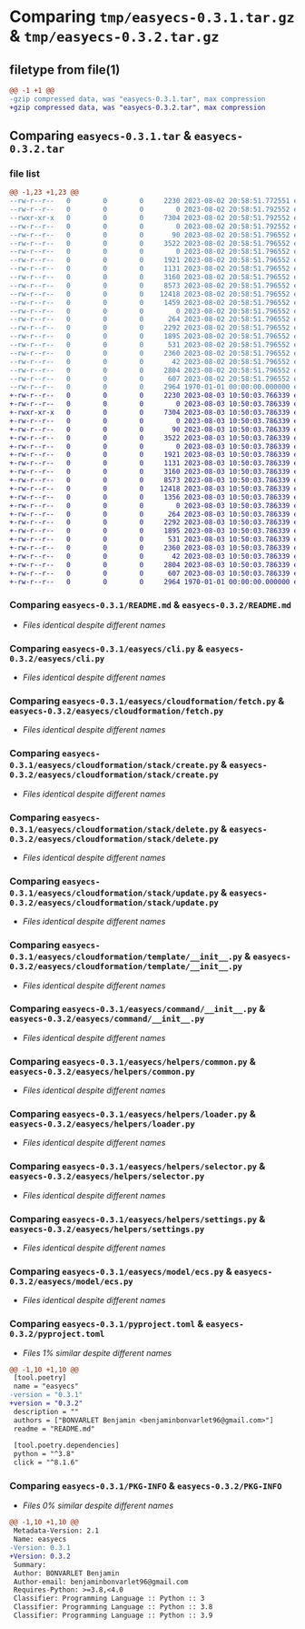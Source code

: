 # Comparing `tmp/easyecs-0.3.1.tar.gz` & `tmp/easyecs-0.3.2.tar.gz`

## filetype from file(1)

```diff
@@ -1 +1 @@
-gzip compressed data, was "easyecs-0.3.1.tar", max compression
+gzip compressed data, was "easyecs-0.3.2.tar", max compression
```

## Comparing `easyecs-0.3.1.tar` & `easyecs-0.3.2.tar`

### file list

```diff
@@ -1,23 +1,23 @@
--rw-r--r--   0        0        0     2230 2023-08-02 20:58:51.772551 easyecs-0.3.1/README.md
--rw-r--r--   0        0        0        0 2023-08-02 20:58:51.792552 easyecs-0.3.1/easyecs/__init__.py
--rwxr-xr-x   0        0        0     7304 2023-08-02 20:58:51.792552 easyecs-0.3.1/easyecs/cli.py
--rw-r--r--   0        0        0        0 2023-08-02 20:58:51.792552 easyecs-0.3.1/easyecs/cloudformation/__init__.py
--rw-r--r--   0        0        0       90 2023-08-02 20:58:51.796552 easyecs-0.3.1/easyecs/cloudformation/client.py
--rw-r--r--   0        0        0     3522 2023-08-02 20:58:51.796552 easyecs-0.3.1/easyecs/cloudformation/fetch.py
--rw-r--r--   0        0        0        0 2023-08-02 20:58:51.796552 easyecs-0.3.1/easyecs/cloudformation/stack/__init__.py
--rw-r--r--   0        0        0     1921 2023-08-02 20:58:51.796552 easyecs-0.3.1/easyecs/cloudformation/stack/create.py
--rw-r--r--   0        0        0     1131 2023-08-02 20:58:51.796552 easyecs-0.3.1/easyecs/cloudformation/stack/delete.py
--rw-r--r--   0        0        0     3160 2023-08-02 20:58:51.796552 easyecs-0.3.1/easyecs/cloudformation/stack/update.py
--rw-r--r--   0        0        0     8573 2023-08-02 20:58:51.796552 easyecs-0.3.1/easyecs/cloudformation/template/__init__.py
--rw-r--r--   0        0        0    12418 2023-08-02 20:58:51.796552 easyecs-0.3.1/easyecs/command/__init__.py
--rw-r--r--   0        0        0     1459 2023-08-02 20:58:51.796552 easyecs-0.3.1/easyecs/docker/__init__.py
--rw-r--r--   0        0        0        0 2023-08-02 20:58:51.796552 easyecs-0.3.1/easyecs/helpers/__init__.py
--rw-r--r--   0        0        0      264 2023-08-02 20:58:51.796552 easyecs-0.3.1/easyecs/helpers/color.py
--rw-r--r--   0        0        0     2292 2023-08-02 20:58:51.796552 easyecs-0.3.1/easyecs/helpers/common.py
--rw-r--r--   0        0        0     1895 2023-08-02 20:58:51.796552 easyecs-0.3.1/easyecs/helpers/loader.py
--rw-r--r--   0        0        0      531 2023-08-02 20:58:51.796552 easyecs-0.3.1/easyecs/helpers/selector.py
--rw-r--r--   0        0        0     2360 2023-08-02 20:58:51.796552 easyecs-0.3.1/easyecs/helpers/settings.py
--rw-r--r--   0        0        0       42 2023-08-02 20:58:51.796552 easyecs-0.3.1/easyecs/helpers/signal.py
--rw-r--r--   0        0        0     2804 2023-08-02 20:58:51.796552 easyecs-0.3.1/easyecs/model/ecs.py
--rw-r--r--   0        0        0      607 2023-08-02 20:58:51.796552 easyecs-0.3.1/pyproject.toml
--rw-r--r--   0        0        0     2964 1970-01-01 00:00:00.000000 easyecs-0.3.1/PKG-INFO
+-rw-r--r--   0        0        0     2230 2023-08-03 10:50:03.766339 easyecs-0.3.2/README.md
+-rw-r--r--   0        0        0        0 2023-08-03 10:50:03.786339 easyecs-0.3.2/easyecs/__init__.py
+-rwxr-xr-x   0        0        0     7304 2023-08-03 10:50:03.786339 easyecs-0.3.2/easyecs/cli.py
+-rw-r--r--   0        0        0        0 2023-08-03 10:50:03.786339 easyecs-0.3.2/easyecs/cloudformation/__init__.py
+-rw-r--r--   0        0        0       90 2023-08-03 10:50:03.786339 easyecs-0.3.2/easyecs/cloudformation/client.py
+-rw-r--r--   0        0        0     3522 2023-08-03 10:50:03.786339 easyecs-0.3.2/easyecs/cloudformation/fetch.py
+-rw-r--r--   0        0        0        0 2023-08-03 10:50:03.786339 easyecs-0.3.2/easyecs/cloudformation/stack/__init__.py
+-rw-r--r--   0        0        0     1921 2023-08-03 10:50:03.786339 easyecs-0.3.2/easyecs/cloudformation/stack/create.py
+-rw-r--r--   0        0        0     1131 2023-08-03 10:50:03.786339 easyecs-0.3.2/easyecs/cloudformation/stack/delete.py
+-rw-r--r--   0        0        0     3160 2023-08-03 10:50:03.786339 easyecs-0.3.2/easyecs/cloudformation/stack/update.py
+-rw-r--r--   0        0        0     8573 2023-08-03 10:50:03.786339 easyecs-0.3.2/easyecs/cloudformation/template/__init__.py
+-rw-r--r--   0        0        0    12418 2023-08-03 10:50:03.786339 easyecs-0.3.2/easyecs/command/__init__.py
+-rw-r--r--   0        0        0     1356 2023-08-03 10:50:03.786339 easyecs-0.3.2/easyecs/docker/__init__.py
+-rw-r--r--   0        0        0        0 2023-08-03 10:50:03.786339 easyecs-0.3.2/easyecs/helpers/__init__.py
+-rw-r--r--   0        0        0      264 2023-08-03 10:50:03.786339 easyecs-0.3.2/easyecs/helpers/color.py
+-rw-r--r--   0        0        0     2292 2023-08-03 10:50:03.786339 easyecs-0.3.2/easyecs/helpers/common.py
+-rw-r--r--   0        0        0     1895 2023-08-03 10:50:03.786339 easyecs-0.3.2/easyecs/helpers/loader.py
+-rw-r--r--   0        0        0      531 2023-08-03 10:50:03.786339 easyecs-0.3.2/easyecs/helpers/selector.py
+-rw-r--r--   0        0        0     2360 2023-08-03 10:50:03.786339 easyecs-0.3.2/easyecs/helpers/settings.py
+-rw-r--r--   0        0        0       42 2023-08-03 10:50:03.786339 easyecs-0.3.2/easyecs/helpers/signal.py
+-rw-r--r--   0        0        0     2804 2023-08-03 10:50:03.786339 easyecs-0.3.2/easyecs/model/ecs.py
+-rw-r--r--   0        0        0      607 2023-08-03 10:50:03.786339 easyecs-0.3.2/pyproject.toml
+-rw-r--r--   0        0        0     2964 1970-01-01 00:00:00.000000 easyecs-0.3.2/PKG-INFO
```

### Comparing `easyecs-0.3.1/README.md` & `easyecs-0.3.2/README.md`

 * *Files identical despite different names*

### Comparing `easyecs-0.3.1/easyecs/cli.py` & `easyecs-0.3.2/easyecs/cli.py`

 * *Files identical despite different names*

### Comparing `easyecs-0.3.1/easyecs/cloudformation/fetch.py` & `easyecs-0.3.2/easyecs/cloudformation/fetch.py`

 * *Files identical despite different names*

### Comparing `easyecs-0.3.1/easyecs/cloudformation/stack/create.py` & `easyecs-0.3.2/easyecs/cloudformation/stack/create.py`

 * *Files identical despite different names*

### Comparing `easyecs-0.3.1/easyecs/cloudformation/stack/delete.py` & `easyecs-0.3.2/easyecs/cloudformation/stack/delete.py`

 * *Files identical despite different names*

### Comparing `easyecs-0.3.1/easyecs/cloudformation/stack/update.py` & `easyecs-0.3.2/easyecs/cloudformation/stack/update.py`

 * *Files identical despite different names*

### Comparing `easyecs-0.3.1/easyecs/cloudformation/template/__init__.py` & `easyecs-0.3.2/easyecs/cloudformation/template/__init__.py`

 * *Files identical despite different names*

### Comparing `easyecs-0.3.1/easyecs/command/__init__.py` & `easyecs-0.3.2/easyecs/command/__init__.py`

 * *Files identical despite different names*

### Comparing `easyecs-0.3.1/easyecs/helpers/common.py` & `easyecs-0.3.2/easyecs/helpers/common.py`

 * *Files identical despite different names*

### Comparing `easyecs-0.3.1/easyecs/helpers/loader.py` & `easyecs-0.3.2/easyecs/helpers/loader.py`

 * *Files identical despite different names*

### Comparing `easyecs-0.3.1/easyecs/helpers/selector.py` & `easyecs-0.3.2/easyecs/helpers/selector.py`

 * *Files identical despite different names*

### Comparing `easyecs-0.3.1/easyecs/helpers/settings.py` & `easyecs-0.3.2/easyecs/helpers/settings.py`

 * *Files identical despite different names*

### Comparing `easyecs-0.3.1/easyecs/model/ecs.py` & `easyecs-0.3.2/easyecs/model/ecs.py`

 * *Files identical despite different names*

### Comparing `easyecs-0.3.1/pyproject.toml` & `easyecs-0.3.2/pyproject.toml`

 * *Files 1% similar despite different names*

```diff
@@ -1,10 +1,10 @@
 [tool.poetry]
 name = "easyecs"
-version = "0.3.1"
+version = "0.3.2"
 description = ""
 authors = ["BONVARLET Benjamin <benjaminbonvarlet96@gmail.com>"]
 readme = "README.md"
 
 [tool.poetry.dependencies]
 python = "^3.8"
 click = "^8.1.6"
```

### Comparing `easyecs-0.3.1/PKG-INFO` & `easyecs-0.3.2/PKG-INFO`

 * *Files 0% similar despite different names*

```diff
@@ -1,10 +1,10 @@
 Metadata-Version: 2.1
 Name: easyecs
-Version: 0.3.1
+Version: 0.3.2
 Summary: 
 Author: BONVARLET Benjamin
 Author-email: benjaminbonvarlet96@gmail.com
 Requires-Python: >=3.8,<4.0
 Classifier: Programming Language :: Python :: 3
 Classifier: Programming Language :: Python :: 3.8
 Classifier: Programming Language :: Python :: 3.9
```

